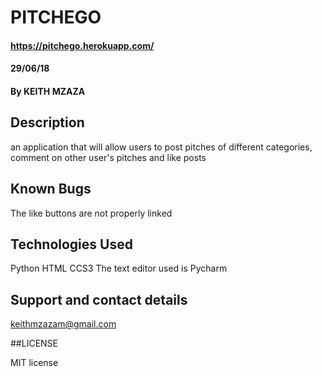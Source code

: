 # PITCHEGO

#### https://pitchego.herokuapp.com/

#### 29/06/18

#### By KEITH MZAZA

## Description


an application that will allow users to post pitches of different categories, comment on other user's pitches and like posts


## Known Bugs


The like buttons are not properly linked


## Technologies Used


Python
HTML
CCS3
The text editor used is Pycharm


## Support and contact details


keithmzazam@gmail.com


##LICENSE


MIT license
